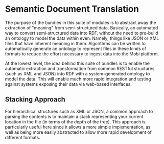 # Semantic Document Translation
The purpose of the bundles in this suite of modules is to abstract away the
extraction of "meaning" from semi-structured data.  Basically, an automated way
to convert semi-structured data into RDF, without the need to pre-build an ontology
to model the data within even.  Namely, things like JSON or XML files that have 
inherent meaning in them.  Algorithms can be written to automatically generate 
an ontology to represent files in these kinds of formats to reduce the effort 
necessary to ingest data into the Mobi platform.

At the lowest level, the idea behind this suite of bundles is to enable the 
automatic extraction and transformation from common RESTful structures (such as
XML and JSON) into RDF with a system-generated ontology to model the data.  This
will enable much more rapid integration and testing against systems exposing 
their data via web-based interfaces.

## Stacking Approach
For hierarchical structures such as XML or JSON, a common approach to
parsing the contents is to maintain a stack representing your current 
location in the file (in terms of the depth of the tree).  This approach
is particularly useful here since it allows a more simple implementation,
as well as being more easily abstracted to allow more rapid development
of different formats.
